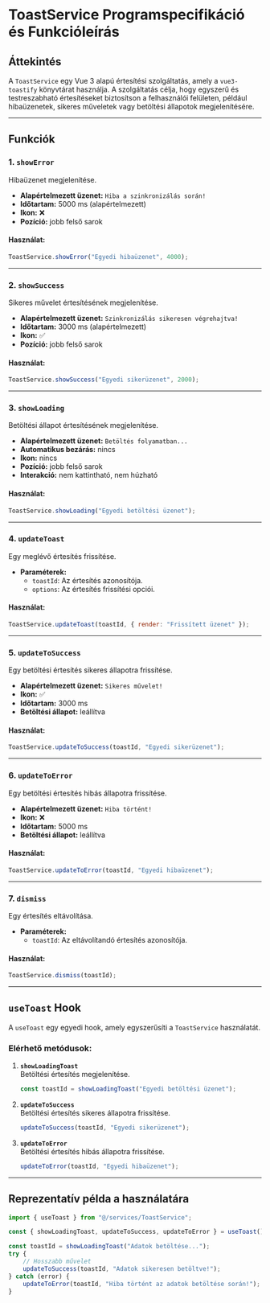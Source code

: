# ToastService Programspecifikáció és Funkcióleírás

## Áttekintés
A `ToastService` egy Vue 3 alapú értesítési szolgáltatás, amely a `vue3-toastify` könyvtárat használja. A szolgáltatás célja, hogy egyszerű és testreszabható értesítéseket biztosítson a felhasználói felületen, például hibaüzenetek, sikeres műveletek vagy betöltési állapotok megjelenítésére.

---

## Funkciók

### 1. `showError`
Hibaüzenet megjelenítése.

- **Alapértelmezett üzenet:** `Hiba a szinkronizálás során!`
- **Időtartam:** 5000 ms (alapértelmezett)
- **Ikon:** ❌
- **Pozíció:** jobb felső sarok

#### Használat:
```javascript
ToastService.showError("Egyedi hibaüzenet", 4000);
```

---

### 2. `showSuccess`
Sikeres művelet értesítésének megjelenítése.

- **Alapértelmezett üzenet:** `Szinkronizálás sikeresen végrehajtva!`
- **Időtartam:** 3000 ms (alapértelmezett)
- **Ikon:** ✅
- **Pozíció:** jobb felső sarok

#### Használat:
```javascript
ToastService.showSuccess("Egyedi sikerüzenet", 2000);
```

---

### 3. `showLoading`
Betöltési állapot értesítésének megjelenítése.

- **Alapértelmezett üzenet:** `Betöltés folyamatban...`
- **Automatikus bezárás:** nincs
- **Ikon:** nincs
- **Pozíció:** jobb felső sarok
- **Interakció:** nem kattintható, nem húzható

#### Használat:
```javascript
ToastService.showLoading("Egyedi betöltési üzenet");
```

---

### 4. `updateToast`
Egy meglévő értesítés frissítése.

- **Paraméterek:**
    - `toastId`: Az értesítés azonosítója.
    - `options`: Az értesítés frissítési opciói.

#### Használat:
```javascript
ToastService.updateToast(toastId, { render: "Frissített üzenet" });
```

---

### 5. `updateToSuccess`
Egy betöltési értesítés sikeres állapotra frissítése.

- **Alapértelmezett üzenet:** `Sikeres művelet!`
- **Ikon:** ✅
- **Időtartam:** 3000 ms
- **Betöltési állapot:** leállítva

#### Használat:
```javascript
ToastService.updateToSuccess(toastId, "Egyedi sikerüzenet");
```

---

### 6. `updateToError`
Egy betöltési értesítés hibás állapotra frissítése.

- **Alapértelmezett üzenet:** `Hiba történt!`
- **Ikon:** ❌
- **Időtartam:** 5000 ms
- **Betöltési állapot:** leállítva

#### Használat:
```javascript
ToastService.updateToError(toastId, "Egyedi hibaüzenet");
```

---

### 7. `dismiss`
Egy értesítés eltávolítása.

- **Paraméterek:**
    - `toastId`: Az eltávolítandó értesítés azonosítója.

#### Használat:
```javascript
ToastService.dismiss(toastId);
```

---

## `useToast` Hook
A `useToast` egy egyedi hook, amely egyszerűsíti a `ToastService` használatát.

### Elérhető metódusok:
1. **`showLoadingToast`**  
     Betöltési értesítés megjelenítése.
     ```javascript
     const toastId = showLoadingToast("Egyedi betöltési üzenet");
     ```

2. **`updateToSuccess`**  
     Betöltési értesítés sikeres állapotra frissítése.
     ```javascript
     updateToSuccess(toastId, "Egyedi sikerüzenet");
     ```

3. **`updateToError`**  
     Betöltési értesítés hibás állapotra frissítése.
     ```javascript
     updateToError(toastId, "Egyedi hibaüzenet");
     ```

---

## Reprezentatív példa a használatára
```javascript
import { useToast } from "@/services/ToastService";

const { showLoadingToast, updateToSuccess, updateToError } = useToast();

const toastId = showLoadingToast("Adatok betöltése...");
try {
    // Hosszabb művelet
    updateToSuccess(toastId, "Adatok sikeresen betöltve!");
} catch (error) {
    updateToError(toastId, "Hiba történt az adatok betöltése során!");
}
```
